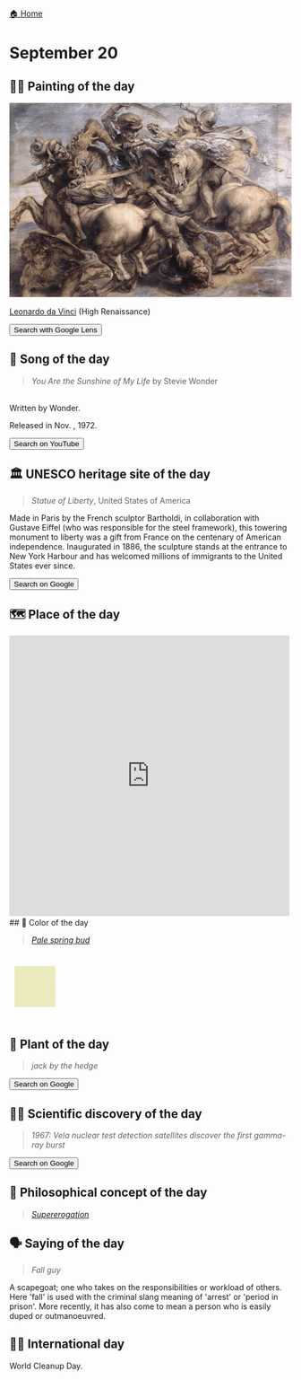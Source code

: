 
[🏠 Home](../../index.md)

# September 20

## 🧑‍🎨 Painting of the day

<img width="600" src="../img/Leonardo_da_Vinci_7.jpg">

[Leonardo da Vinci](http://en.wikipedia.org/wiki/Leonardo_da_Vinci) (High Renaissance)

<button class="btn btn-success"
onclick=" window.open('https://lens.google.com/uploadbyurl?url=https://iretes.github.io/one-a-day/data/img/Leonardo_da_Vinci_7.jpg','_blank')">
Search with Google Lens
</button>

## 🎼 Song of the day

> *You Are the Sunshine of My Life*
by Stevie Wonder

<br />Written by Wonder.

Released in Nov. , 1972.

<button class="btn btn-success"
onclick=" window.open('http://www.youtube.com/search?q=You Are the Sunshine of My Life by Stevie Wonder','_blank')">
Search on YouTube
</button>

## 🏛️ UNESCO heritage site of the day

> *Statue of Liberty*, United States of America

<p>Made in Paris by the French sculptor Bartholdi, in collaboration with Gustave Eiffel (who was responsible for the steel framework), this towering monument to liberty was a gift from France on the centenary of American independence. Inaugurated in 1886, the sculpture stands at the entrance to New York Harbour and has welcomed millions of immigrants to the United States ever since.</p>

<button class="btn btn-success"
onclick=" window.open('http://www.google.com/search?q=Statue of Liberty','_blank')">
Search on Google
</button>

## 🗺️ Place of the day

<iframe
src="https://www.mapcrunch.com"
name="mapcrunch"
width="500"
height="500"
allowTransparency="true"
scrolling="no"
frameborder="0"
>
</iframe>
## 🎨 Color of the day

> *[Pale spring bud](https://en.wikipedia.org/wiki/Spring_bud#Pale_spring_bud)*

<div style="color:#ECEBBD; font-size: 100px;">&#9632;</div>

## 🌿 Plant of the day

> *jack by the hedge*

<button class="btn btn-success"
onclick=" window.open('http://www.google.com/search?q=jack by the hedge','_blank')">
Search on Google
</button>

## 🧑‍🔬 Scientific discovery of the day

> *1967: Vela nuclear test detection satellites discover the first gamma-ray burst*

<button class="btn btn-success"
onclick=" window.open('http://www.google.com/search?q=1967: Vela nuclear test detection satellites discover the first gamma-ray burst','_blank')"> 
Search on Google
</button>

## 💭 Philosophical concept of the day

> *[Supererogation](https://en.wikipedia.org/wiki/Supererogation)*

## 🗣️ Saying of the day

> *Fall guy*

A scapegoat; one who takes on the responsibilities or workload of others. Here 'fall' is used with the criminal slang meaning of 'arrest' or 'period in prison'. More recently, it has also come to mean a person who is easily duped or outmanoeuvred. 

## 🏳️‍🌈 International day

World Cleanup Day.
